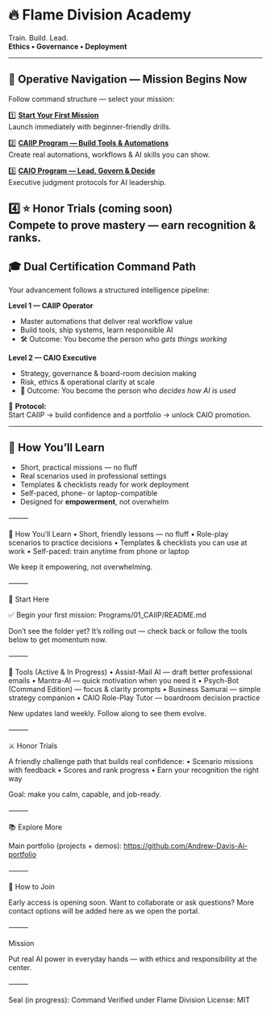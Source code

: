 # 🔥 Flame Division Academy

Train. Build. Lead.  
**Ethics • Governance • Deployment**

---

## 🧭 Operative Navigation — Mission Begins Now

Follow command structure — select your mission:

1️⃣ **[Start Your First Mission](/Start-Here/README.md)**  
Launch immediately with beginner-friendly drills.

2️⃣ **[CAIIP Program — Build Tools & Automations](/Programs/01_CAIIP)**  
Create real automations, workflows & AI skills you can show.

3️⃣ **[CAIO Program — Lead, Govern & Decide](/Programs/02_CAIO)**  
Executive judgment protocols for AI leadership.

4️⃣ ⭐ **Honor Trials** (coming soon)  
Compete to prove mastery — earn recognition & ranks.
---

## 🎓 Dual Certification Command Path

Your advancement follows a structured intelligence pipeline:

**Level 1 — CAIIP Operator**
- Master automations that deliver real workflow value
- Build tools, ship systems, learn responsible AI
- 🛠 Outcome: You become the person who *gets things working*

**Level 2 — CAIO Executive**
- Strategy, governance & board-room decision making
- Risk, ethics & operational clarity at scale
- 🦁 Outcome: You become the person who *decides how AI is used*

📌 **Protocol:**  
Start CAIIP → build confidence and a portfolio → unlock CAIO promotion.

---
## 🧠 How You’ll Learn

- Short, practical missions — no fluff
- Real scenarios used in professional settings
- Templates & checklists ready for work deployment
- Self-paced, phone- or laptop-compatible
- Designed for **empowerment**, not overwhelm

⸻

🧠 How You’ll Learn
	•	Short, friendly lessons — no fluff
	•	Role-play scenarios to practice decisions
	•	Templates & checklists you can use at work
	•	Self-paced: train anytime from phone or laptop

We keep it empowering, not overwhelming.

⸻

🚀 Start Here

✅ Begin your first mission:
Programs/01_CAIIP/README.md

Don’t see the folder yet? It’s rolling out — check back or follow the tools below to get momentum now.

⸻

🧰 Tools (Active & In Progress)
	•	Assist-Mail AI — draft better professional emails
	•	Mantra-AI — quick motivation when you need it
	•	Psych-Bot (Command Edition) — focus & clarity prompts
	•	Business Samurai — simple strategy companion
	•	CAIO Role-Play Tutor — boardroom decision practice

New updates land weekly. Follow along to see them evolve.

⸻

⚔️ Honor Trials

A friendly challenge path that builds real confidence:
	•	Scenario missions with feedback
	•	Scores and rank progress
	•	Earn your recognition the right way

Goal: make you calm, capable, and job-ready.

⸻

📚 Explore More

Main portfolio (projects + demos):
https://github.com/Andrew-Davis-Ai-portfolio

⸻

🤝 How to Join

Early access is opening soon.
Want to collaborate or ask questions? More contact options will be added here as we open the portal.

⸻

Mission

Put real AI power in everyday hands — with ethics and responsibility at the center.

⸻

Seal (in progress): Command Verified under Flame Division
License: MIT
